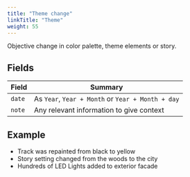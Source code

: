 ```yaml
---
title: "Theme change"
linkTitle: "Theme"
weight: 55
---
```


Objective change in color palette, theme elements or story.

## Fields

| Field         | Summary                     		    |
| ------------- | ------------------------------------- |
| `date`   | As `Year`, `Year + Month` or `Year + Month + day`     |
| `note`  	| Any relevant information to give context    |

## Example

* Track was repainted from black to yellow
* Story setting changed from the woods to the city
* Hundreds of LED Lights added to exterior facade